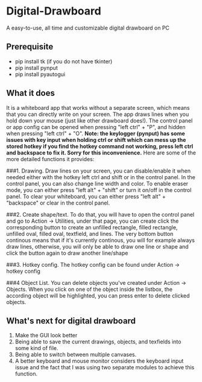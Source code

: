 # Digital-Drawboard
A easy-to-use, all time and customizable digital drawboard on PC

## Prerequisite

- pip install tk (if you do not have tkinter) 
- pip install pynput
- pip install pyautogui

## What it does

It is a whiteboard app that works without a separate screen, which means that you can directly write on your screen. The app draws lines when you hold down your mouse (just like other drawboard does!). The control panel or app config can be opened when pressing "left ctrl" + "P", and hidden when pressing "left ctrl" + "O". **Note: the keylogger (pynput) has some issues with key input when holding ctrl or shift which can mess up the stored hotkey if you find the hotkey command not working, press left ctrl and backspace to fix it. Sorry for this inconvenience.** Here are some of the more detailed functions it provides:

###1. Drawing. 
Draw lines on your screen, you can disable/enable it when needed either with the hotkey left ctrl and shift or in the control panel. In the control panel, you can also change line width and color. To enable eraser mode, you can either press "left alt" + "shift" or turn it on/off in the control panel. To clear your whiteboard, you can either press "left alt" + "backspace" or clear in the control panel.

###2. Create shape/text. 
To do that, you will have to open the control panel and go to Action -> Utilities, under that page, you can create click the corresponding button to create an unfilled rectangle, filled rectangle,  unfilled oval, filled oval, textfield, and lines. The very bottom button continous means that if it's currently continous, you will for example always draw lines, otherwise, you will only be able to draw one line or shape and click the button again to draw another line/shape

###3. Hotkey config.
The hotkey config can be found under Action -> hotkey config

###4 Object List.
You can delete objects you've created under Action -> Objects. When you click on one of the object inside the listbox, the according object will be highlighted, you can press enter to delete clicked objects.

## What's next for digital drawboard

1. Make the GUI look better
2. Being able to save the current drawings, objects, and texfields into some kind of file. 
3. Being able to switch between multiple canvases.
4. A better keyboard and mouse monitor considers the keyboard input issue and the fact that I was using two separate modules to achieve this function.

